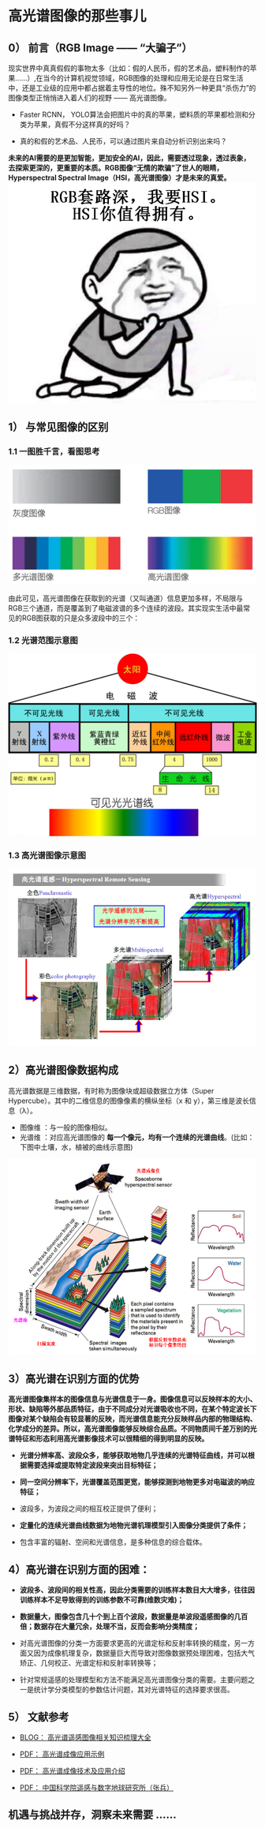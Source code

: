 # 高光谱图像的那些事儿

## 0） 前言（RGB Image —— “大骗子”）
现实世界中真真假假的事物太多（比如：假的人民币，假的艺术品，塑料制作的苹果......）,在当今的计算机视觉领域，RGB图像的处理和应用无论是在日常生活中，还是工业级的应用中都占据着主导性的地位。殊不知另外一种更具“杀伤力”的图像类型正悄悄进入着人们的视野 —— 高光谱图像。

* Faster RCNN， YOLO算法会把图片中的真的苹果，塑料质的苹果都检测和分类为苹果，真假不分这样真的好吗？

* 真的和假的艺术品、人民币，可以通过图片来自动分析识别出来吗？

**未来的AI需要的是更加智能，更加安全的AI，因此，需要透过现象，透过表象，去探索更深的，更重要的本质。RGB图像“无情的欺骗”了世人的眼睛，Hyperspectral Spectral Image（HSI，高光谱图像）才是未来的真爱。**
![](images/HSI_heihei.jpg)

## 1） 与常见图像的区别
### 1.1 一图胜千言，看图思考  
![各类图像的区别](images/image_diff.png)

由此可见，高光谱图像在获取到的光谱（又叫通道）信息更加多样，不局限与RGB三个通道，而是覆盖到了电磁波谱的多个连续的波段。其实现实生活中最常见的RGB图获取的只是众多波段中的三个：

### 1.2 光谱范围示意图

![光谱范围](images/光谱范围.jpg)

### 1.3 高光谱图像示意图

![](images/what_is_hsi.png)

## 2）高光谱图像数据构成
高光谱数据是三维数据，有时称为图像块或超级数据立方体（Super Hypercube）。其中的二维信息的图像像素的横纵坐标（x 和 y），第三维是波长信息（λ）。

* 图像维 ：与一般的图像相似。
* 光谱维 ：对应高光谱图像的 **每一个像元，均有一个连续的光谱曲线**。(比如：下图中土壤，水，植被的曲线示意图)

![](images/HSI_Intro.png)

## 3）高光谱在识别方面的优势

**高光谱图像集样本的图像信息与光谱信息于一身。图像信息可以反映样本的大小、形状、缺陷等外部品质特征，由于不同成分对光谱吸收也不同，在某个特定波长下图像对某个缺陷会有较显著的反映，而光谱信息能充分反映样品内部的物理结构、化学成分的差异。所以，高光谱图像能够反映综合品质。不同物质间千差万别的光谱特征和形态利用高光谱影像技术可以很精细的得到明显的反映。**

* **光谱分辨率高、波段众多，能够获取地物几乎连续的光谱特征曲线，并可以根据需要选择或提取特定波段来突出目标特征；**

* **同一空间分辨率下，光谱覆盖范围更宽，能够探测到地物更多对电磁波的响应特征；**

* 波段多，为波段之间的相互校正提供了便利；

* **定量化的连续光谱曲线数据为地物光谱机理模型引入图像分类提供了条件；**

* 包含丰富的辐射、空间和光谱信息，是多种信息的综合载体。

## 4）高光谱在识别方面的困难：

* **波段多、波段间的相关性高，因此分类需要的训练样本数目大大增多，往往因训练样本不足导致得到的训练参数不可靠(维数灾难)；**


* **数据量大，图像包含几十个到上百个波段，数据量是单波段遥感图像的几百倍；数据存在大量冗余，处理不当，反而会影响分类精度；**


* 对高光谱图像的分类一方面要求更高的光谱定标和反射率转换的精度，另一方面又因为成像机理复杂，数据量巨大而导致对图像数据预处理困难，包括大气矫正、几何校正、光谱定标和反射率转换等；


* 针对常规遥感的处理模型和方法不能满足高光谱图像分类的需要。主要问题之一是统计学分类模型的参数估计问题，其对光谱特征的选择要求很高。

## 5） 文献参考

* [BLOG： 高光谱遥感图像相关知识梳理大全](http://blog.csdn.net/u010976453/article/details/72416039)

* [PDF： 高光谱成像应用示例](http://img2.29ep.com/Down/20120705/201207050528052453.pdf)

* [PDF： 高光谱成像技术及应用介绍](http://file.yizimg.com/344760/2013042309373282.pdf)

* [PDF： 中国科学院遥感与数字地球研究所（张兵）](http://cre.ucas.ac.cn/upload/files/20151106/20130719-%E9%AB%98%E5%85%89%E8%B0%B1%E9%81%A5%E6%84%9F-%E5%BC%A0%E5%85%B5.pdf)

## 机遇与挑战并存，洞察未来需要 ......

